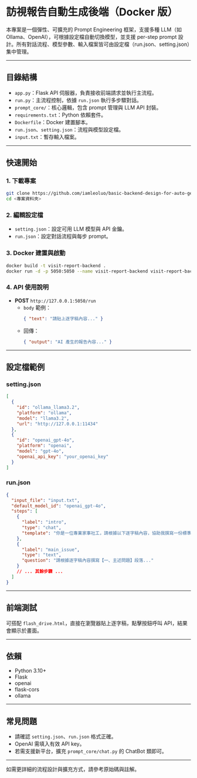 # 訪視報告自動生成後端（Docker 版）

本專案是一個彈性、可擴充的 Prompt Engineering 框架，支援多種 LLM（如 Ollama、OpenAI），可根據設定檔自動切換模型，並支援 per-step prompt 設計。所有對話流程、模型參數、輸入檔案皆可由設定檔（run.json、setting.json）集中管理。

---

## 目錄結構

- `app.py`：Flask API 伺服器，負責接收前端請求並執行主流程。
- `run.py`：主流程控制，依據 `run.json` 執行多步驟對話。
- `prompt_core/`：核心邏輯，包含 prompt 管理與 LLM API 封裝。
- `requirements.txt`：Python 依賴套件。
- `Dockerfile`：Docker 建置腳本。
- `run.json`、`setting.json`：流程與模型設定檔。
- `input.txt`：暫存輸入檔案。

---

## 快速開始

### 1. 下載專案

```bash
git clone https://github.com/iamleoluo/basic-backend-design-for-auto-generating-social-work-visit-reports-using-Docker.git
cd <專案資料夾>
```

### 2. 編輯設定檔

- `setting.json`：設定可用 LLM 模型與 API 金鑰。
- `run.json`：設定對話流程與每步 prompt。

### 3. Docker 建置與啟動

```bash
docker build -t visit-report-backend .
docker run -d -p 5050:5050 --name visit-report-backend visit-report-backend
```

### 4. API 使用說明

- **POST** `http://127.0.0.1:5050/run`
  - `body` 範例：
    ```json
    { "text": "請貼上逐字稿內容..." }
    ```
  - 回傳：
    ```json
    { "output": "AI 產生的報告內容..." }
    ```

---

## 設定檔範例

### setting.json

```json
[
  {
    "id": "ollama_llama3.2",
    "platform": "ollama",
    "model": "llama3.2",
    "url": "http://127.0.0.1:11434"
  },
  {
    "id": "openai_gpt-4o",
    "platform": "openai",
    "model": "gpt-4o",
    "openai_api_key": "your_openai_key"
  }
]
```

### run.json

```json
{
  "input_file": "input.txt",
  "default_model_id": "openai_gpt-4o",
  "steps": [
    {
      "label": "intro",
      "type": "chat",
      "template": "你是一位專業家事社工，請根據以下逐字稿內容，協助我撰寫一份標準的社工紀錄報告。逐字稿如下：{input}"
    },
    {
      "label": "main_issue",
      "type": "text",
      "question": "請根據逐字稿內容撰寫【一、主述問題】段落..."
    }
    // ... 其餘步驟 ...
  ]
}
```

---

## 前端測試

可搭配 `flash_drive.html`，直接在瀏覽器貼上逐字稿，點擊按鈕呼叫 API，結果會顯示於畫面。

---

## 依賴

- Python 3.10+
- Flask
- openai
- flask-cors
- ollama

---

## 常見問題

- 請確認 `setting.json`、`run.json` 格式正確。
- OpenAI 需填入有效 API key。
- 若需支援新平台，擴充 `prompt_core/chat.py` 的 ChatBot 類即可。

---

如需更詳細的流程設計與擴充方式，請參考原始碼與註解。 
